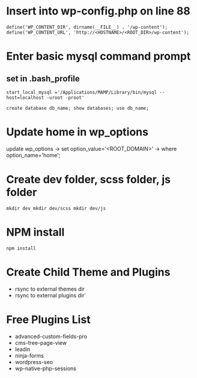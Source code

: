 # Insert into wp-config.php on line 88

`define('WP_CONTENT_DIR', dirname(__FILE__) . '/wp-content');
define('WP_CONTENT_URL', 'http://<HOSTNAME>/<ROOT_DIR>/wp-content');`

# Enter basic mysql command prompt
## set in .bash_profile
`start_local_mysql
='/Applications/MAMP/Library/bin/mysql --host=localhost -uroot -proot'`

`create database db_name;
show databases;
use db_name;`

# Update home in wp_options
  update wp_options
    -> set option_value='<ROOT_DOMAIN>'
    -> where option_name='home';

# Create dev folder, scss folder, js folder
`mkdir dev
mkdir dev/scss
mkdir dev/js`

# NPM install
`npm install`

# Create Child Theme and Plugins
  - rsync to external themes dir
  - rsync to external plugins dir`

# Free Plugins List
  - advanced-custom-fields-pro
  - cms-tree-page-view
  - leadin
  - ninja-forms
  - wordpress-seo
  - wp-native-php-sessions






